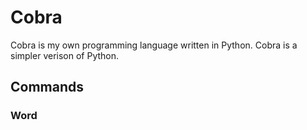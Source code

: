 # Cobra
Cobra is my own programming language written in Python. Cobra is a simpler verison of Python.
## Commands

### Word
